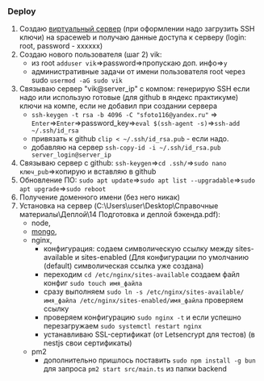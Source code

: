 ### Deploy

1. Создаю [виртуальный сервер](https://help.sweb.ru/nachal6naya-nastrojka-ubuntu-server-2204_1290.html) (при оформлении надо загрузить SSH ключи) на spaceweb и получаю данные доступа к серверу (login: root, password - xxxxxx)
2. Создаю нового пользователя (шаг 2) vik:
   - из root `adduser vik`=>password=>пропускаю доп. инфо=>`y`
   - административные задачи от имени пользователя root через sudo `usermod -aG sudo vik`
3. Связываю сервер "vik@server_ip" с компом: генерирую SSH если надо или использую готовые (для github в яндекс практикуме) ключи на компе, если не добавил при создании сервера
   - `ssh-keygen -t rsa -b 4096 -C "sfoto116@yandex.ru"` => `Enter`=>`Enter`=>password_key=>`eval $(ssh-agent -s)`=>`ssh-add ~/.ssh/id_rsa`
   - привязать к github `clip < ~/.ssh/id_rsa.pub` - если надо.
   - добавляю на сервер `ssh-copy-id -i ~/.ssh/id_rsa.pub server_login@server_ip`
4. Связываю сервер с github: `ssh-keygen`=>`cd .ssh/`=>`sudo nano ключ_pub`=>копирую и вставляю в github
5. Обновление ПО: `sudo apt update`=>`sudo apt list --upgradable`=>`sudo apt upgrade`=>`sudo reboot`
6. Получение доменного имени (без него никак)
7. Установка на сервер (C:\Users\user\Desktop\Cправочные материалы\Деплой\14 Подготовка и деплой бэкенда.pdf):
   - node,
   - [mongo](https://www.mongodb.com/docs/manual/tutorial/install-mongodb-on-ubuntu/),
   - nginx,
     - конфигурация: содаем символическую ссылку между sites-available и sites-enabled (Для конфигурации по умолчанию (default) символическая ссылка уже создана)
     - переходим `cd /etc/nginx/sites-available` создаем файл конфиг `sudo touch имя_файла`
     - сразу выполняем `sudo ln -s /etc/nginx/sites-available/имя_файла /etc/nginx/sites-enabled/имя_файла` проверяем ссылку
     - проверяем конфигурацию `sudo nginx -t` и если успешно перезагружаем `sudo systemctl restart nginx`
     - устанавливаю SSL-сертификат (от Letsencrypt для тестов) (в nestjs свои сертификаты)
   - pm2
     - дополнительно пришлось поставить `sudo npm install -g bun` для запроса `pm2 start src/main.ts` из папки backend
